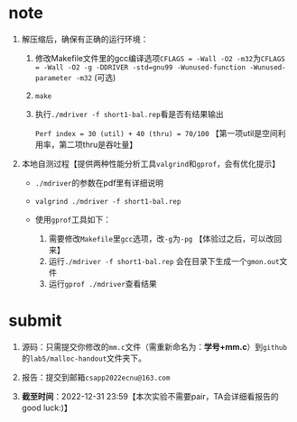 # note

1. 解压缩后，确保有正确的运行环境：

   1. 修改Makefile文件里的gcc编译选项`CFLAGS = -Wall -O2 -m32`为`CFLAGS = -Wall -O2 -g -DDRIVER -std=gnu99 -Wunused-function -Wunused-parameter -m32` (可选)

   2. `make`

   3. 执行`./mdriver -f short1-bal.rep`看是否有结果输出

      `Perf index = 30 (util) + 40 (thru) = 70/100` 【第一项util是空间利用率，第二项thru是吞吐量】

2. 本地自测过程【提供两种性能分析工具`valgrind`和`gprof`，会有优化提示】

   - `./mdriver`的参数在pdf里有详细说明

   - `valgrind ./mdriver -f short1-bal.rep `

   - 使用`gprof`工具如下：
     1. 需要修改`Makefile`里`gcc`选项，改`-g`为`-pg` 【体验过之后，可以改回来】
     2. 运行` ./mdriver -f short1-bal.rep `    会在目录下生成一个`gmon.out`文件
     3. 运行`gprof ./mdriver`查看结果

# submit

1. 源码：只需提交你修改的`mm.c`文件（需重新命名为：**学号+mm.c**）到`github`的`lab5/malloc-handout`文件夹下。

1. 报告：提交到邮箱`csapp2022ecnu@163.com`

3. **截至时间**：2022-12-31 23:59【本次实验不需要pair，TA会详细看报告的good luck:)】
